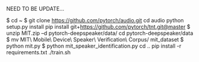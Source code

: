 NEED TO BE UPDATE...

$ cd ~
$ git clone https://github.com/pytorch/audio.git
cd audio
python setup.py install
pip install git+https://github.com/pytorch/tnt.git@master
$ unzip MIT.zip –d pytorch-deepspeaker/data/
cd pytorch-deepspeaker/data
$ mv MIT\ Mobile\ Device\ Speaker\ Verification\ Corpus/ mit_dataset
$ python mit.py
$ python mit_speaker_identification.py
cd ..
pip install -r requirements.txt
./train.sh

